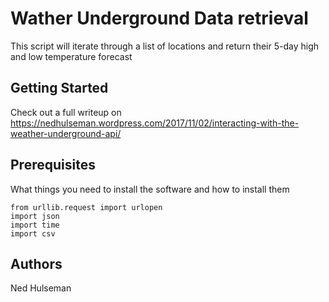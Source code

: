 # Wather Underground Data retrieval

This script will iterate through a list of locations and return their 5-day high and low temperature forecast

## Getting Started

Check out a full writeup on
https://nedhulseman.wordpress.com/2017/11/02/interacting-with-the-weather-underground-api/

## Prerequisites

What things you need to install the software and how to install them

```
from urllib.request import urlopen
import json
import time
import csv
```


## Authors

Ned Hulseman


